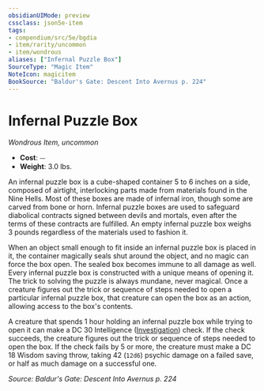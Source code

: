 ```yaml
---
obsidianUIMode: preview
cssclass: json5e-item
tags:
- compendium/src/5e/bgdia
- item/rarity/uncommon
- item/wondrous
aliases: ["Infernal Puzzle Box"]
SourceType: "Magic Item"
NoteIcon: magicitem
BookSource: "Baldur's Gate: Descent Into Avernus p. 224"
---
```

# Infernal Puzzle Box
*Wondrous Item, uncommon*  

- **Cost**: ⏤
- **Weight**: 3.0 lbs.

An infernal puzzle box is a cube-shaped container 5 to 6 inches on a side, composed of airtight, interlocking parts made from materials found in the Nine Hells. Most of these boxes are made of infernal iron, though some are carved from bone or horn. Infernal puzzle boxes are used to safeguard diabolical contracts signed between devils and mortals, even after the terms of these contracts are fulfilled. An empty infernal puzzle box weighs 3 pounds regardless of the materials used to fashion it.

When an object small enough to fit inside an infernal puzzle box is placed in it, the container magically seals shut around the object, and no magic can force the box open. The sealed box becomes immune to all damage as well. Every infernal puzzle box is constructed with a unique means of opening it. The trick to solving the puzzle is always mundane, never magical. Once a creature figures out the trick or sequence of steps needed to open a particular infernal puzzle box, that creature can open the box as an action, allowing access to the box's contents.

A creature that spends 1 hour holding an infernal puzzle box while trying to open it can make a DC 30 Intelligence ([Investigation](/2-Mechanics/CLI/rules/skills.md#Investigation)) check. If the check succeeds, the creature figures out the trick or sequence of steps needed to open the box. If the check fails by 5 or more, the creature must make a DC 18 Wisdom saving throw, taking 42 (`12d6`) psychic damage on a failed save, or half as much damage on a successful one.

*Source: Baldur's Gate: Descent Into Avernus p. 224*